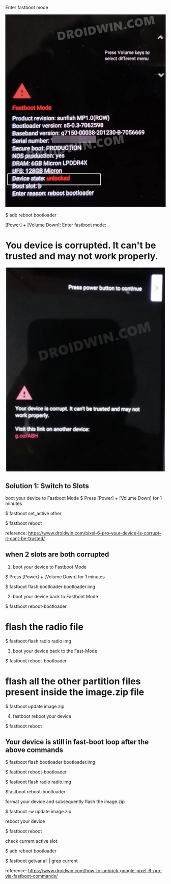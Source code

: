 Enter fastboot mode

![Fastboot](./images/fastboot.png)

$ adb reboot bootloader

[Power] + [Volume Down]: Enter fastboot mode: 



# You device is corrupted. It can't be trusted and may not work properly.

![Device Corrupted](./images/device_corrupt.png)

## Solution 1: Switch to Slots

boot your device to Fastboot Mode
$ Press [Power] + [Volume Down] for 1 minutes

$ fastboot set_active other

$ fastboot reboot

reference: https://www.droidwin.com/pixel-6-pro-your-device-is-corrupt-it-cant-be-trusted/


## when 2 slots are both corrupted
1. boot your device to Fastboot Mode

$ Press [Power] + [Volume Down] for 1 minutes

$ fastboot flash bootloader bootloader.img

2. boot your device back to Fastboot Mode

$ fastboot reboot-bootloader

# flash the radio file

$ fastboot flash radio radio.img

3. boot your device back to the Fast-Mode

$ fastboot reboot-bootloader

# flash all the other partition files present inside the image.zip file

$ fastboot update  image.zip

4. fastboot reboot your device

$ fastboot reboot


## Your device is still in fast-boot loop after the above commands

$ fastboot flash bootloader bootloader.img

$ fastboot reboot-bootloader

$ fastboot flash radio radio.img

$fastboot reboot-bootloader

format your device and subsequently flash the image.zip

$ fastboot -w update  image.zip

reboot your device

$ fastboot reboot


check current active slot

$ adb reboot bootloader

$ fastboot getvar all | grep current

reference: https://www.droidwin.com/how-to-unbrick-google-pixel-6-pro-via-fastboot-commands/
